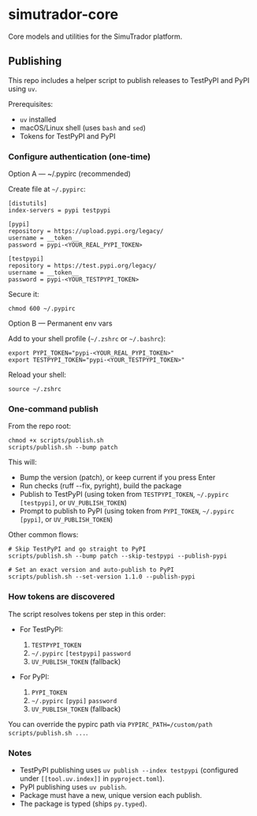 # simutrador-core

Core models and utilities for the SimuTrador platform.

## Publishing

This repo includes a helper script to publish releases to TestPyPI and PyPI using `uv`.

Prerequisites:

- `uv` installed
- macOS/Linux shell (uses `bash` and `sed`)
- Tokens for TestPyPI and PyPI

### Configure authentication (one-time)

Option A — ~/.pypirc (recommended)

Create file at `~/.pypirc`:

```
[distutils]
index-servers = pypi testpypi

[pypi]
repository = https://upload.pypi.org/legacy/
username = __token__
password = pypi-<YOUR_REAL_PYPI_TOKEN>

[testpypi]
repository = https://test.pypi.org/legacy/
username = __token__
password = pypi-<YOUR_TESTPYPI_TOKEN>
```

Secure it:

```
chmod 600 ~/.pypirc
```

Option B — Permanent env vars

Add to your shell profile (`~/.zshrc` or `~/.bashrc`):

```
export PYPI_TOKEN="pypi-<YOUR_REAL_PYPI_TOKEN>"
export TESTPYPI_TOKEN="pypi-<YOUR_TESTPYPI_TOKEN>"
```

Reload your shell:

```
source ~/.zshrc
```

### One-command publish

From the repo root:

```
chmod +x scripts/publish.sh
scripts/publish.sh --bump patch
```

This will:

- Bump the version (patch), or keep current if you press Enter
- Run checks (ruff --fix, pyright), build the package
- Publish to TestPyPI (using token from `TESTPYPI_TOKEN`, `~/.pypirc [testpypi]`, or `UV_PUBLISH_TOKEN`)
- Prompt to publish to PyPI (using token from `PYPI_TOKEN`, `~/.pypirc [pypi]`, or `UV_PUBLISH_TOKEN`)

Other common flows:

```
# Skip TestPyPI and go straight to PyPI
scripts/publish.sh --bump patch --skip-testpypi --publish-pypi

# Set an exact version and auto-publish to PyPI
scripts/publish.sh --set-version 1.1.0 --publish-pypi
```

### How tokens are discovered

The script resolves tokens per step in this order:

- For TestPyPI:

  1. `TESTPYPI_TOKEN`
  2. `~/.pypirc` `[testpypi]` `password`
  3. `UV_PUBLISH_TOKEN` (fallback)

- For PyPI:
  1. `PYPI_TOKEN`
  2. `~/.pypirc` `[pypi]` `password`
  3. `UV_PUBLISH_TOKEN` (fallback)

You can override the pypirc path via `PYPIRC_PATH=/custom/path scripts/publish.sh ...`.

### Notes

- TestPyPI publishing uses `uv publish --index testpypi` (configured under `[[tool.uv.index]]` in `pyproject.toml`).
- PyPI publishing uses `uv publish`.
- Package must have a new, unique version each publish.
- The package is typed (ships `py.typed`).
